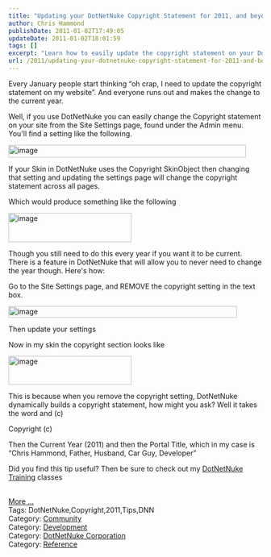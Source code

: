 ```yaml
---
title: "Updating your DotNetNuke Copyright Statement for 2011, and beyond"
author: Chris Hammond
publishDate: 2011-01-02T17:49:05
updateDate: 2011-01-02T18:01:59
tags: []
excerpt: "Learn how to easily update the copyright statement on your DotNetNuke website and automate it for future years in this helpful blog post."
url: /2011/updating-your-dotnetnuke-copyright-statement-for-2011-and-beyond  # Use the generated URL with year
---
```

<p>Every January people start thinking &ldquo;oh crap, I need to update the copyright statement on my website&rdquo;. And everyone runs out and makes the change to the current year.</p> <p>Well, if you use DotNetNuke you can easily change the Copyright statement on your site from the Site Settings page, found under the Admin menu. You'll find a setting like the following.</p> <p><a href="https://www.dotnetnuke.com/Portals/25/Blog/Files/21/2933/Windows-Live-Writer-Updating-your-DotNetNuke-Copyright-State_C491-image_2.png"><img style="background-image: none; padding-left: 0px; padding-right: 0px; display: inline; padding-top: 0px;        border-width: 0px;border-style: solid;" title="image" alt="image" src="https://www.dotnetnuke.com/Portals/25/Blog/Files/21/2933/Windows-Live-Writer-Updating-your-DotNetNuke-Copyright-State_C491-image_thumb.png" width="471" height="25" /></a></p> <p>If your Skin in DotNetNuke uses the Copyright SkinObject then changing that setting and updating the settings page will change the copyright statement across all pages.</p> <p>Which would produce something like the following</p> <p><a href="https://www.dotnetnuke.com/Portals/25/Blog/Files/21/2933/Windows-Live-Writer-Updating-your-DotNetNuke-Copyright-State_C491-image_4.png"><img style="background-image: none; margin-top: 0px; margin-right: 0px; margin-bottom: 0px; margin-left: 0px; padding-left: 0px; padding-right: 0px; display: inline; padding-top: 0px;        border-width: 0px;border-style: solid;" title="image" alt="image" src="https://www.dotnetnuke.com/Portals/25/Blog/Files/21/2933/Windows-Live-Writer-Updating-your-DotNetNuke-Copyright-State_C491-image_thumb_1.png" width="244" height="58" /></a></p> <p>Though you still need to do this every year if you want it to be current. There is a feature in DotNetNuke that will allow you to never need to change the year though. Here's how:</p> <p>Go to the Site Settings page, and REMOVE the copyright setting in the text box.</p> <p><a href="https://www.dotnetnuke.com/Portals/25/Blog/Files/21/2933/Windows-Live-Writer-Updating-your-DotNetNuke-Copyright-State_C491-image_6.png"><img style="background-image: none; padding-left: 0px; padding-right: 0px; display: inline; padding-top: 0px;        border-width: 0px;border-style: solid;" title="image" alt="image" src="https://www.dotnetnuke.com/Portals/25/Blog/Files/21/2933/Windows-Live-Writer-Updating-your-DotNetNuke-Copyright-State_C491-image_thumb_2.png" width="453" height="23" /></a></p> <p>Then update your settings</p> <p>Now in my skin the copyright section looks like</p> <p><a href="https://www.dotnetnuke.com/Portals/25/Blog/Files/21/2933/Windows-Live-Writer-Updating-your-DotNetNuke-Copyright-State_C491-image_8.png"><img style="background-image: none; margin-top: 0px; margin-right: 0px; margin-bottom: 0px; margin-left: 0px; padding-left: 0px; padding-right: 0px; display: inline; padding-top: 0px;        border-width: 0px;border-style: solid;" title="image" alt="image" src="https://www.dotnetnuke.com/Portals/25/Blog/Files/21/2933/Windows-Live-Writer-Updating-your-DotNetNuke-Copyright-State_C491-image_thumb_3.png" width="244" height="57" /></a></p> <p>This is because when you remove the copyright setting, DotNetNuke dynamically builds a copyright statement, how might you ask? Well it takes the word and (c)</p> <p>Copyright (c)</p> <p>Then the Current Year (2011) and then the Portal Title, which in my case is &ldquo;Chris Hammond, Father, Husband, Car Guy, Developer&rdquo;</p> <p>Did you find this tip useful? Then be sure to check out my <a href="https://bit.ly/DnnTraining" target="_blank">DotNetNuke Training</a> classes</p> <br /> <a href="https://www.dotnetnuke.com/Resources/Blogs/tabid/825/EntryId/2933/Updating-your-DotNetNuke-Copyright-Statement-for-2011-and-beyond.aspx">More ...</a> <div class="tags">Tags: DotNetNuke,Copyright,2011,Tips,DNN</div> <div class="category">Category: <a href="https://www.dotnetnuke.com/Resources/Blogs/tabid/825/CatID/16/Default.aspx">Community</a></div> <div class="category">Category: <a href="https://www.dotnetnuke.com/Resources/Blogs/tabid/825/CatID/9/Default.aspx">Development</a></div> <div class="category">Category: <a href="https://www.dotnetnuke.com/Resources/Blogs/tabid/825/CatID/15/Default.aspx">DotNetNuke Corporation</a></div> <div class="category">Category: <a href="https://www.dotnetnuke.com/Resources/Blogs/tabid/825/CatID/6/Default.aspx">Reference</a></div>

